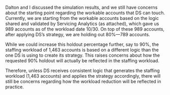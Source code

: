 Dalton and I discussed the simulation results, and we still have concerns about the starting point regarding the workable accounts that DS can touch. Currently, we are starting from the workable accounts based on the logic shared and validated by Servicing Analytics (as attached), which gave us 989 accounts as of the workload date 10/30. On top of these 989 accounts, after applying DS’s strategy, we are holding out 80%—789 accounts.

While we could increase this holdout percentage further, say to 90%, the staffing workload of 1,463 accounts is based on a different logic than the one DS is using to create its strategy. This raises concerns about how the requested 90% holdout will actually be reflected in the staffing workload.

Therefore, unless DS receives consistent logic that generates the staffing workload (1,463 accounts) and applies the strategy accordingly, there will still be concerns regarding how the workload reduction will be reflected in practice.
